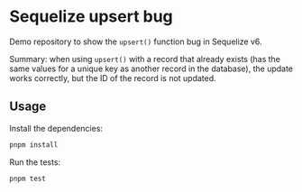 # Sequelize upsert bug

Demo repository to show the `upsert()` function bug in Sequelize v6.

Summary: when using `upsert()` with a record that already exists (has the same values for a unique
key as another record in the database), the update works correctly, but the ID of the record is
not updated.

## Usage

Install the dependencies:

```bash
pnpm install
```

Run the tests:

```bash
pnpm test
```
